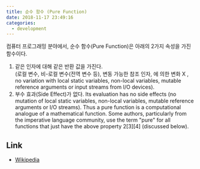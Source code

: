 ```yaml
---
title: 순수 함수 (Pure Function)
date: 2018-11-17 23:49:16
categories:
  - development
---
```


컴퓨터 프로그래밍 분야에서, 순수 함수(Pure Function)은 아래의 2가지 속성을 가진 함수이다.

1. 같은 인자에 대해 같은 반환 값을 가진다.  
  (로컬 변수, 비-로컬 변수(전역 변수 등), 변동 가능한 참조 인자,  에 의한 변화 X
  , no variation with local static variables, non-local variables, mutable reference arguments or input streams from I/O devices).
2. 부수 효과(Side Effect)가 없다.
Its evaluation has no side effects (no mutation of local static variables, non-local variables, mutable reference arguments or I/O streams).
Thus a pure function is a computational analogue of a mathematical function. Some authors, particularly from the imperative language community, use the term "pure" for all functions that just have the above property 2[3][4] (discussed below).


## Link
- [Wikipedia](https://en.wikipedia.org/wiki/Pure_function)